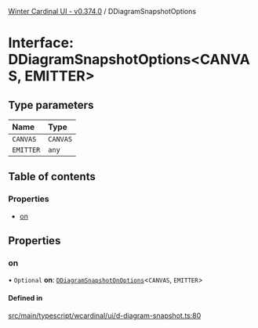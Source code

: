 [Winter Cardinal UI - v0.374.0](../index.md) / DDiagramSnapshotOptions

# Interface: DDiagramSnapshotOptions\<CANVAS, EMITTER\>

## Type parameters

| Name | Type |
| :------ | :------ |
| `CANVAS` | `CANVAS` |
| `EMITTER` | `any` |

## Table of contents

### Properties

- [on](DDiagramSnapshotOptions.md#on)

## Properties

### on

• `Optional` **on**: [`DDiagramSnapshotOnOptions`](DDiagramSnapshotOnOptions.md)\<`CANVAS`, `EMITTER`\>

#### Defined in

[src/main/typescript/wcardinal/ui/d-diagram-snapshot.ts:80](https://github.com/winter-cardinal/winter-cardinal-ui/blob/v0.310.1/src/main/typescript/wcardinal/ui/d-diagram-snapshot.ts#L80)
